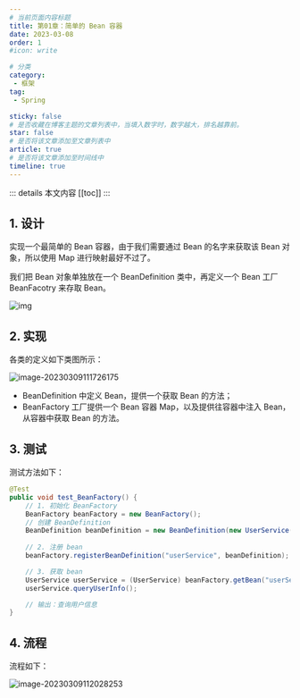 ```yaml
---
# 当前页面内容标题
title: 第01章：简单的 Bean 容器
date: 2023-03-08
order: 1
#icon: write

# 分类
category:
 - 框架
tag:
 - Spring

sticky: false
# 是否收藏在博客主题的文章列表中，当填入数字时，数字越大，排名越靠前。
star: false
# 是否将该文章添加至文章列表中
article: true
# 是否将该文章添加至时间线中
timeline: true
---
```



::: details 本文内容
[[toc]]
:::

## 1. 设计

实现一个最简单的 Bean 容器，由于我们需要通过 Bean 的名字来获取该 Bean 对象，所以使用 Map 进行映射最好不过了。

我们把 Bean 对象单独放在一个 BeanDefinition 类中，再定义一个 Bean 工厂 BeanFacotry 来存取 Bean。

![img](https://run-notes.oss-cn-beijing.aliyuncs.com/notes/202303091506104.png)

## 2. 实现

各类的定义如下类图所示：

![image-20230309111726175](https://run-notes.oss-cn-beijing.aliyuncs.com/notes/202303091506111.png)

- BeanDefinition 中定义 Bean，提供一个获取 Bean 的方法；
- BeanFactory 工厂提供一个 Bean 容器 Map，以及提供往容器中注入 Bean，从容器中获取 Bean 的方法。

## 3. 测试

测试方法如下：

```java
@Test
public void test_BeanFactory() {
    // 1. 初始化 BeanFactory
    BeanFactory beanFactory = new BeanFactory();
    // 创建 BeanDefinition
    BeanDefinition beanDefinition = new BeanDefinition(new UserService());
    
    // 2. 注册 bean
    beanFactory.registerBeanDefinition("userService", beanDefinition);

    // 3. 获取 bean
    UserService userService = (UserService) beanFactory.getBean("userService");
    userService.queryUserInfo();

    // 输出：查询用户信息
}
```

## 4. 流程

流程如下：

![image-20230309112028253](https://run-notes.oss-cn-beijing.aliyuncs.com/notes/202303091506754.png)

